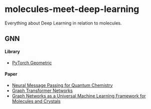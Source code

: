 # molecules-meet-deep-learning

Everything about Deep Learning in relation to molecules.

## GNN
   #### Library
   - [PyTorch Geometric](https://pytorch-geometric.readthedocs.io/en/latest/)
   #### Paper
   - [Neural Message Passing for Quantum Chemistry](https://arxiv.org/abs/1704.01212)
   - [Graph Transformer Networks](https://arxiv.org/abs/1911.06455)
   - [Graph Networks as a Universal Machine Learning Framework for Molecules and Crystals](https://arxiv.org/abs/1812.05055)

